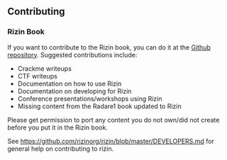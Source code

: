 ## Contributing

### Rizin Book

If you want to contribute to the Rizin book, you can do it at the [Github repository](https://github.com/rizinorg/book).
Suggested contributions include:

* Crackme writeups
* CTF writeups
* Documentation on how to use Rizin
* Documentation on developing for Rizin
* Conference presentations/workshops using Rizin
* Missing content from the Radare1 book updated to Rizin

Please get permission to port any content you do not own/did not create before you put it in the Rizin book.

See <https://github.com/rizinorg/rizin/blob/master/DEVELOPERS.md> for general help on contributing to rizin.

